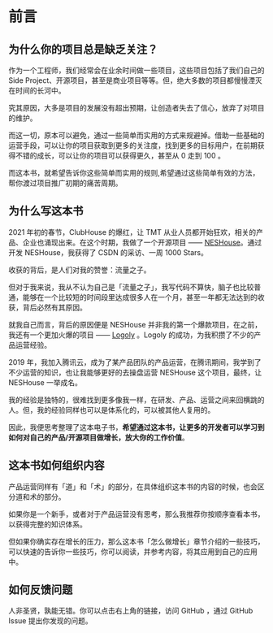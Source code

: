 # 前言

## 为什么你的项目总是缺乏关注？
作为一个工程师，我们经常会在业余时间做一些项目，这些项目包括了我们自己的 Side Project、开源项目，甚至是商业项目等等。但，绝大多数的项目都慢慢湮灭在时间的长河中。

究其原因，大多是项目的发展没有超出预期，让创造者失去了信心，放弃了对项目的维护。

而这一切，原本可以避免，通过一些简单而实用的方式来规避掉。借助一些基础的运营手段，可以让你的项目获取到更多的关注度，找到更多的目标用户，在前期获得不错的成长，可以让你的项目可以获得更久，甚至从 0 走到 100 。

而这本书，就希望告诉你这些简单而实用的规则,希望通过这些简单有效的方法，帮你渡过项目推广初期的痛苦周期。

## 为什么写这本书

2021 年初的春节，ClubHouse 的爆红，让 TMT 从业人员都开始狂欢，相关的产品、企业也涌现出来。在这个时期，我做了一个开源项目 —— [NESHouse](https://github.com/bestony/neshouse)。通过开发 NESHouse，我获得了 CSDN 的采访、一周 1000 Stars。

收获的背后，是人们对我的赞誉：流量之子。

但对于我来说，我从不认为自己是「流量之子」，我写代码不算快，脑子也比较普通，能够在一个比较短的时间段里达成很多人在一个月，甚至一年都无法达到的收获，背后必然有其原因。

就我自己而言，背后的原因便是 NESHouse 并非我的第一个爆款项目，在之前，我还有一个更加火爆的项目 —— [Logoly](https://github.com/bestony/logoly) 。Logoly 的成功，为我积攒了不少的产品运营经验。

2019 年，我加入腾讯云，成为了某产品团队的产品运营，在腾讯期间，我学到了不少运营的知识，也让我能够更好的去操盘运营 NESHouse 这个项目，最终，让 NESHouse 一举成名。

我的经验是独特的，很难找到更多像我一样，在研发、产品、运营之间来回横跳的人。但，我的经验同样也可以是体系化的，可以被其他人复用的。

因此，我便思考整理了这本电子书，**希望通过这本书，让更多的开发者可以学习到如何对自己的产品/开源项目做增长，放大你的工作价值**。

## 这本书如何组织内容

产品运营同样有「道」和「术」的部分，在具体组织这本书的内容的时候，也会区分道和术的部分。

如果你是一个新手，或者对于产品运营没有思考，那么我推荐你按顺序查看本书，以获得完整的知识体系。

但如果你确实存在增长的压力，那么这本书「怎么做增长」章节介绍的一些技巧，可以快速的告诉你一些技巧，你可以阅读，并参考内容，将其应用到自己的应用中。

## 如何反馈问题

人非圣贤，孰能无错。你可以点击右上角的链接，访问 GitHub ，通过 GitHub Issue 提出你发现的问题。

